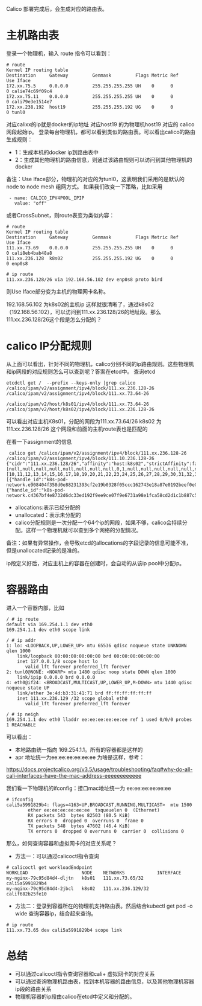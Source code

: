 Calico 部署完成后，会生成对应的路由表。
# 主机路由表
登录一个物理机，输入 route 指令可以看到：
```
# route
Kernel IP routing table
Destination     Gateway         Genmask         Flags Metric Ref    Use Iface
172.xx.75.5     0.0.0.0         255.255.255.255 UH    0      0        0 calie74c69f09c4
172.xx.75.11    0.0.0.0         255.255.255.255 UH    0      0        0 cali79e3e1514e7
172.xx.238.192  host19          255.255.255.192 UG    0      0        0 tunl0
```
对应calixx的ip就是docker的ip地址
对应host19 的为物理机host19 对应的 calico网段起始ip。
登录每台物理机，都可以看到类似的路由表。可以看出calico的路由生成规则：
- 1：生成本机的docker ip到路由表中
- 2：生成其他物理机的路由信息，则通过该路由规则可以访问到其他物理机的docker

备注：Use Iface部分，物理机的对应的为tunl0，这表明我们采用的是默认的node to node mesh 组网方式。
如果我们改变一下策略，比如采用
```
 - name: CALICO_IPV4POOL_IPIP 
   value: "off" 
```
或者CrossSubnet，则route表变为类似内容：

```
# route
Kernel IP routing table
Destination     Gateway         Genmask         Flags Metric Ref    Use Iface
111.xx.73.69    0.0.0.0         255.255.255.255 UH    0      0        0 cali8eb4bab48a8
111.xx.236.128  k8s02           255.255.255.192 UG    0      0        0 enp0s8

# ip route
111.xx.236.128/26 via 192.168.56.102 dev enp0s8 proto bird
```
则Use Iface部分变为主机的物理网卡名称。

192.168.56.102 为k8s02的主机ip
这样就很清晰了，通过k8s02（192.168.56.102），可以访问到111.xx.236.128/26的地址段。那么111.xx.236.128/26这个段是怎么分配的？

# calico IP分配规则
从上面可以看出，针对不同的物理机，calico分别不同的ip路由规则。这些物理机和ip网段的对应规则怎么可以查到呢？答案在etcd中。
查询etcd
```
etcdctl get /  --prefix --keys-only |grep calico
/calico/ipam/v2/assignment/ipv4/block/111.xx.236.128-26
/calico/ipam/v2/assignment/ipv4/block/111.xx.73.64-26

/calico/ipam/v2/host/k8s01/ipv4/block/111.xx.73.64-26
/calico/ipam/v2/host/k8s02/ipv4/block/111.xx.236.128-26
```
可以看出对应主机K8s01，分配的网段为111.xx.73.64/26
k8s02 为111.xx.236.128/26
这个网段和前面的主机route表也是匹配的

在看一下assignment的信息
```
 calico get /calico/ipam/v2/assignment/ipv4/block/111.xx.236.128-26
/calico/ipam/v2/assignment/ipv4/block/111.10.236.128-26
{"cidr":"111.xx.236.128/26","affinity":"host:k8s02","strictAffinity":false,"allocations":[null,null,null,null,null,null,null,null,0,1,null,null,null,null,null,null,null,null,null,null,null,null,null,null,null,null,null,null,null,null,null,null,null,null,null,null,null,null,null,null,null,null,null,null,null,null,null,null,null,null,null,null,null,null,null,null,null,null,null,null,null,null,null,null],"unallocated":[10,11,12,13,14,15,16,17,18,19,20,21,22,23,24,25,26,27,28,29,30,31,32,33,34,35,36,37,38,39,40,41,42,43,44,45,46,47,48,49,50,51,52,53,54,55,56,57,58,59,60,61,62,63,1,0,2,3,4,5,6,7],"attributes":[{"handle_id":"k8s-pod-network.e908404f358d0e88231393cf2e19b0328f05ccc162743e18a87e0192beef0e0d","secondary":null},{"handle_id":"k8s-pod-network.c4367bf4e8732d6dc33ed192f9ee9ce07f9e6731a98e1fca58cd2d1c1b887c5c","secondary":null}]}
```
- allocations:表示已经分配的
- unallocated：表示未分配的
- calico分配规则是一次分配一个64个ip的网段，如果不够，calico会持续分配。这样一个物理机就可以查到多个网络的分配情况。

备注：如果有异常操作，会导致etcd的allocations的字段记录的信息可能不准，但是unallocated记录的是准的。

ip段定义好后，对应主机上的容器在创建时，会自动的从该ip pool中分配ip。

# 容器路由
进入一个容器内部，比如
```
/ # ip route
default via 169.254.1.1 dev eth0 
169.254.1.1 dev eth0 scope link 

/ # ip addr
1: lo: <LOOPBACK,UP,LOWER_UP> mtu 65536 qdisc noqueue state UNKNOWN qlen 1000
    link/loopback 00:00:00:00:00:00 brd 00:00:00:00:00:00
    inet 127.0.0.1/8 scope host lo
       valid_lft forever preferred_lft forever
2: tunl0@NONE: <NOARP> mtu 1480 qdisc noop state DOWN qlen 1000
    link/ipip 0.0.0.0 brd 0.0.0.0
4: eth0@if24: <BROADCAST,MULTICAST,UP,LOWER_UP,M-DOWN> mtu 1440 qdisc noqueue state UP 
    link/ether 3e:4d:b3:31:41:71 brd ff:ff:ff:ff:ff:ff
    inet 111.xx.236.129 /32 scope global eth0
       valid_lft forever preferred_lft forever

/ # ip neigh
169.254.1.1 dev eth0 lladdr ee:ee:ee:ee:ee:ee ref 1 used 0/0/0 probes 1 REACHABLE

```
可以看出：
- 本地路由统一指向 169.254.1.1。所有的容器都是这样的
- apr 地址统一为ee:ee:ee:ee:ee:ee
为啥是这样，参考：

https://docs.projectcalico.org/v3.5/usage/troubleshooting/faq#why-do-all-cali-interfaces-have-the-mac-address-eeeeeeeeeeee

我们看一下物理机的ifconfig：接口mac地址统一为 ee:ee:ee:ee:ee:ee
```
# ifconfig
cali5a5991829b4: flags=4163<UP,BROADCAST,RUNNING,MULTICAST>  mtu 1500
        ether ee:ee:ee:ee:ee:ee  txqueuelen 0  (Ethernet)
        RX packets 543  bytes 82503 (80.5 KiB)
        RX errors 0  dropped 0  overruns 0  frame 0
        TX packets 548  bytes 47602 (46.4 KiB)
        TX errors 0  dropped 0 overruns 0  carrier 0  collisions 0
```

那么，如何查询容器和虚拟网卡的对应关系呢？
- 方法一：可以通过calicoctl指令查询
```
# calicoctl get workloadEndpoint
WORKLOAD                    NODE    NETWORKS            INTERFACE
my-nginx-79c95d84d4-dljtn   k8s01   111.xx.73.65/32     cali5a5991829b4
my-nginx-79c95d84d4-2jbcl   k8s02   111.xx.236.129/32   calif682b25fe10

```
- 方法二：登录到容器所在的物理机支持路由表。然后结合kubectl get pod -o wide 查询容器ip，结合起来查询。
```
# ip route
111.xx.73.65 dev cali5a5991829b4 scope link
```

# 总结
- 可以通过calicoctl指令查询容器和cali+ 虚拟网卡的对应关系
- 可以通过查询物理机路由表，找到本机容器的路由信息，以及其他物理机容器ip段的路由关系
- 物理机容器的ip段由calico在etcd中定义和分配的。
